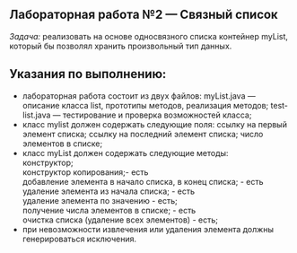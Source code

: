 ## Лабораторная работа №2 — Связный список ##
 *Задача:*   реализовать на основе односвязного списка контейнер
myList, который бы позволял хранить произвольный тип данных.
## Указания по выполнению: ##
- лабораторная работа состоит из двух файлов:
  myList.java — описание класса list, прототипы методов,
  реализация методов;
  test-list.java — тестирование и проверка возможностей класса;
- класс mylist должен содержать следующие поля:
  ссылку на первый элемент списка;
  ссылку на последний элемент списка;
  число элементов в списке;
- класс myList должен содержать следующие методы:
  <br/>конструктор;<br/>
  конструктор копирования;- есть <br/>
  добавление элемента в начало списка, в конец списка; - есть<br/> 
  удаление элемента из начала списка; - есть <br/>
  удаление элемента по значению - есть;<br/>
  получение числа элементов в списке; - есть <br/>
  очистка списка (удаление всех элементов) - есть;<br/>
- при невозможности извлечения или удаления элемента должны
  генерироваться исключения.